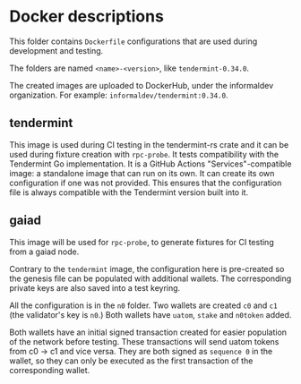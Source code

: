 # Docker descriptions
This folder contains `Dockerfile` configurations that are used during development and testing.

The folders are named `<name>-<version>`, like `tendermint-0.34.0`.

The created images are uploaded to DockerHub, under the informaldev organization. For example: `informaldev/tendermint:0.34.0`.

## tendermint
This image is used during CI testing in the tendermint-rs crate and it can be used during fixture creation with `rpc-probe`.
It tests compatibility with the Tendermint Go implementation.
It is a GitHub Actions "Services"-compatible image: a standalone image that can run on its own. It can create its own
configuration if one was not provided. This ensures that the configuration file is always compatible with the Tendermint
version built into it.

## gaiad
This image will be used for `rpc-probe`, to generate fixtures for CI testing from a gaiad node.

Contrary to the `tendermint` image, the configuration here is pre-created so the genesis file can be populated with
additional wallets. The corresponding private keys are also saved into a test keyring.

All the configuration is in the `n0` folder. Two wallets are created `c0` and `c1` (the validator's key is `n0`.)
Both wallets have `uatom`, `stake` and `n0token` added.

Both wallets have an initial signed transaction created for easier population of the network before testing. These transactions
will send uatom tokens from c0 -> c1 and vice versa. They are both signed as `sequence 0` in the wallet, so they can only
be executed as the first transaction of the corresponding wallet.

